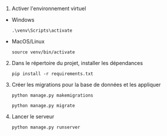 1. Activer l'environnement virtuel

* Windows
    ```
    .\venv\Scripts\activate
    ```

* MacOS/Linux
    ```
    source venv/bin/activate
    ```

2. Dans le répertoire du projet, installer les dépendances
    ```
    pip install -r requirements.txt
    ```

3. Créer les migrations pour la base de données et les appliquer
    ```
    python manage.py makemigrations
    ```
    ```
    python manage.py migrate
    ```
 
 4. Lancer le serveur
    ```
    python manage.py runserver
    ```